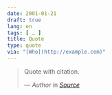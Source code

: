 ```yaml
---
date: 2001-01-21
draft: true
lang: en
tags: [ … ]
title: Quote
type: quote
via: "[Who](http://example.com)"
---
```


> Quote with citation.
>
> — <cite>Author</cite> in <cite>[Source](http://example.com)</cite>
